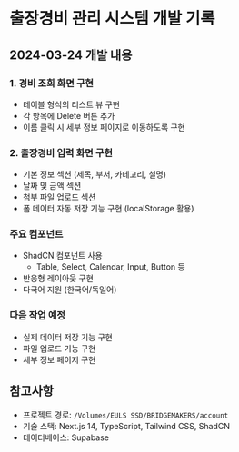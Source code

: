 # 출장경비 관리 시스템 개발 기록

## 2024-03-24 개발 내용

### 1. 경비 조회 화면 구현
- 테이블 형식의 리스트 뷰 구현
- 각 항목에 Delete 버튼 추가
- 이름 클릭 시 세부 정보 페이지로 이동하도록 구현

### 2. 출장경비 입력 화면 구현
- 기본 정보 섹션 (제목, 부서, 카테고리, 설명)
- 날짜 및 금액 섹션
- 첨부 파일 업로드 섹션
- 폼 데이터 자동 저장 기능 구현 (localStorage 활용)

### 주요 컴포넌트
- ShadCN 컴포넌트 사용
  - Table, Select, Calendar, Input, Button 등
- 반응형 레이아웃 구현
- 다국어 지원 (한국어/독일어)

### 다음 작업 예정
- 실제 데이터 저장 기능 구현
- 파일 업로드 기능 구현
- 세부 정보 페이지 구현

## 참고사항
- 프로젝트 경로: `/Volumes/EULS SSD/BRIDGEMAKERS/account`
- 기술 스택: Next.js 14, TypeScript, Tailwind CSS, ShadCN
- 데이터베이스: Supabase 